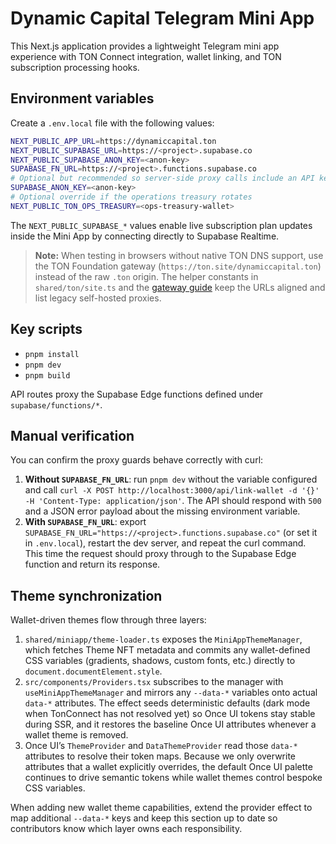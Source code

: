 # Dynamic Capital Telegram Mini App

This Next.js application provides a lightweight Telegram mini app experience
with TON Connect integration, wallet linking, and TON subscription processing
hooks.

## Environment variables

Create a `.env.local` file with the following values:

```bash
NEXT_PUBLIC_APP_URL=https://dynamiccapital.ton
NEXT_PUBLIC_SUPABASE_URL=https://<project>.supabase.co
NEXT_PUBLIC_SUPABASE_ANON_KEY=<anon-key>
SUPABASE_FN_URL=https://<project>.functions.supabase.co
# Optional but recommended so server-side proxy calls include an API key
SUPABASE_ANON_KEY=<anon-key>
# Optional override if the operations treasury rotates
NEXT_PUBLIC_TON_OPS_TREASURY=<ops-treasury-wallet>
```

The `NEXT_PUBLIC_SUPABASE_*` values enable live subscription plan updates inside
the Mini App by connecting directly to Supabase Realtime.

> **Note:** When testing in browsers without native TON DNS support, use the
> TON Foundation gateway (`https://ton.site/dynamiccapital.ton`) instead of the
> raw `.ton` origin. The helper constants in `shared/ton/site.ts` and the
> [gateway guide](../../../docs/ton-site-gateway-access.md) keep the URLs aligned
> and list legacy self-hosted proxies.

## Key scripts

- `pnpm install`
- `pnpm dev`
- `pnpm build`

API routes proxy the Supabase Edge functions defined under
`supabase/functions/*`.

## Manual verification

You can confirm the proxy guards behave correctly with curl:

1. **Without `SUPABASE_FN_URL`**: run `pnpm dev` without the variable configured
   and call
   `curl -X POST http://localhost:3000/api/link-wallet -d '{}' -H 'Content-Type: application/json'`.
   The API should respond with `500` and a JSON error payload about the missing
   environment variable.
2. **With `SUPABASE_FN_URL`**: export
   `SUPABASE_FN_URL="https://<project>.functions.supabase.co"` (or set it in
   `.env.local`), restart the dev server, and repeat the curl command. This time
   the request should proxy through to the Supabase Edge function and return its
   response.

## Theme synchronization

Wallet-driven themes flow through three layers:

1. `shared/miniapp/theme-loader.ts` exposes the `MiniAppThemeManager`, which
   fetches Theme NFT metadata and commits any wallet-defined CSS variables
   (gradients, shadows, custom fonts, etc.) directly to
   `document.documentElement.style`.
2. `src/components/Providers.tsx` subscribes to the manager with
   `useMiniAppThemeManager` and mirrors any `--data-*` variables onto actual
   `data-*` attributes. The effect seeds deterministic defaults (dark mode when
   TonConnect has not resolved yet) so Once UI tokens stay stable during SSR, and
   it restores the baseline Once UI attributes whenever a wallet theme is
   removed.
3. Once UI’s `ThemeProvider` and `DataThemeProvider` read those `data-*`
   attributes to resolve their token maps. Because we only overwrite attributes
   that a wallet explicitly overrides, the default Once UI palette continues to
   drive semantic tokens while wallet themes control bespoke CSS variables.

When adding new wallet theme capabilities, extend the provider effect to map
additional `--data-*` keys and keep this section up to date so contributors know
which layer owns each responsibility.

